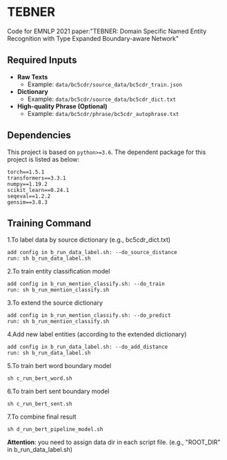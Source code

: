 # TEBNER

Code for EMNLP 2021 paper:"TEBNER: Domain Specific Named Entity Recognition with Type Expanded Boundary-aware Network"

## Required Inputs
- **Raw Texts**
  - Example: ```data/bc5cdr/source_data/bc5cdr_train.json```
- **Dictionary**
  - Example: ```data/bc5cdr/source_data/bc5cdr_dict.txt```
- **High-quality Phrase (Optional)**
  - Example: ```data/bc5cdr/phrase/bc5cdr_autophrase.txt```
    

## Dependencies
This project is based on ```python>=3.6```. The dependent package for this project is listed as below:
```
torch==1.5.1
transformers==3.3.1
numpy==1.19.2
scikit_learn==0.24.1
seqeval==1.2.2
gensim==3.8.3
```

## Training Command
1.To label data by source dictionary (e.g., bc5cdr_dict.txt)
```
add config in b_run_data_label.sh: --do_source_distance
run: sh b_run_data_label.sh
```

2.To train entity classification model
```
add config in b_run_mention_classify.sh: --do_train
run: sh b_run_mention_classify.sh
```

3.To extend the source dictionary
```
add config in b_run_mention_classify.sh: --do_predict
run: sh b_run_mention_classify.sh
```

4.Add new label entities (according to the extended dictionary)
```
add config in b_run_data_label.sh: --do_add_distance
run: sh b_run_data_label.sh
```

5.To train bert word boundary model
```
sh c_run_bert_word.sh
```

6.To train bert sent boundary model
```
sh c_run_bert_sent.sh
```

7.To combine final result
```
sh d_run_bert_pipeline_model.sh
```

**Attention**: you need to assign data dir in each script file. (e.g., "ROOT_DIR" in b_run_data_label.sh)



